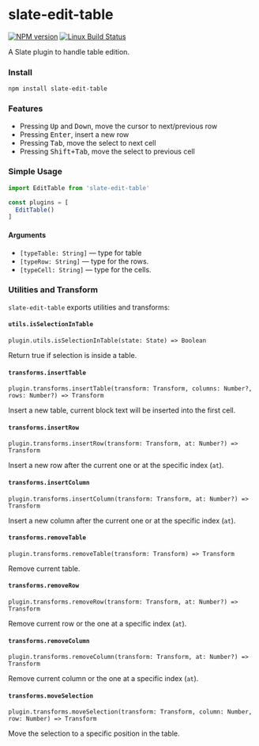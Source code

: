 # slate-edit-table

[![NPM version](https://badge.fury.io/js/slate-edit-table.svg)](http://badge.fury.io/js/slate-edit-table)
[![Linux Build Status](https://travis-ci.org/GitbookIO/slate-edit-table.png?branch=master)](https://travis-ci.org/GitbookIO/slate-edit-table)

A Slate plugin to handle table edition.

### Install

```
npm install slate-edit-table
```

### Features

- Pressing <kbd>Up</kbd> and <kbd>Down</kbd>, move the cursor to next/previous row
- Pressing <kbd>Enter</kbd>, insert a new row
- Pressing <kbd>Tab</kbd>, move the select to next cell
- Pressing <kbd>Shift+Tab</kbd>, move the select to previous cell

### Simple Usage

```js
import EditTable from 'slate-edit-table'

const plugins = [
  EditTable()
]
```

#### Arguments

- ``[typeTable: String]`` — type for table
- ``[typeRow: String]`` — type for the rows.
- ``[typeCell: String]`` — type for the cells.

### Utilities and Transform

`slate-edit-table` exports utilities and transforms:

#### `utils.isSelectionInTable`

`plugin.utils.isSelectionInTable(state: State) => Boolean`

Return true if selection is inside a table.

#### `transforms.insertTable`

`plugin.transforms.insertTable(transform: Transform, columns: Number?, rows: Number?) => Transform`

Insert a new table, current block text will be inserted into the first cell.

#### `transforms.insertRow`

`plugin.transforms.insertRow(transform: Transform, at: Number?) => Transform`

Insert a new row after the current one or at the specific index (`at`).

#### `transforms.insertColumn`

`plugin.transforms.insertColumn(transform: Transform, at: Number?) => Transform`

Insert a new column after the current one or at the specific index (`at`).

#### `transforms.removeTable`

`plugin.transforms.removeTable(transform: Transform) => Transform`

Remove current table.

#### `transforms.removeRow`

`plugin.transforms.removeRow(transform: Transform, at: Number?) => Transform`

Remove current row or the one at a specific index (`at`).

#### `transforms.removeColumn`

`plugin.transforms.removeColumn(transform: Transform, at: Number?) => Transform`

Remove current column or the one at a specific index (`at`).

#### `transforms.moveSelection`

`plugin.transforms.moveSelection(transform: Transform, column: Number, row: Number) => Transform`

Move the selection to a specific position in the table.
